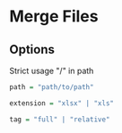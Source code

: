 # Merge Files

## Options

Strict usage "/" in path
```r
path = "path/to/path"
```
```r
extension = "xlsx" | "xls"
```
```r
tag = "full" | "relative"
```
